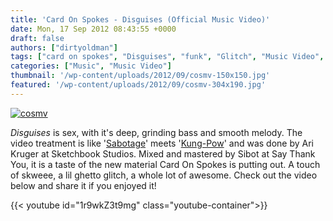 ```yaml
---
title: 'Card On Spokes - Disguises (Official Music Video)'
date: Mon, 17 Sep 2012 08:43:55 +0000
draft: false
authors: ["dirtyoldman"]
tags: ["card on spokes", "Disguises", "funk", "Glitch", "Music Video", "south africa", "synth"]
categories: ["Music", "Music Video"]
thumbnail: '/wp-content/uploads/2012/09/cosmv-150x150.jpg'
featured: '/wp-content/uploads/2012/09/cosmv-304x190.jpg'
---
```


[![](/wp-content/uploads/2012/09/cosmv.jpg "cosmv")](/2012/09/17/card-on-spokes-disguises-official-music-video/cosmv/)

_Disguises_ is sex, with it's deep, grinding bass and smooth melody. The video treatment is like '[Sabotage](https://www.youtube.com/watch?v=z5rRZdiu1UE)' meets '[Kung-Pow](https://www.youtube.com/watch?v=GXrAYdSeWY8)' and was done by Ari Kruger at Sketchbook Studios. Mixed and mastered by Sibot at Say Thank You, it is a taste of the new material Card On Spokes is putting out. A touch of skweee, a lil ghetto glitch, a whole lot of awesome. Check out the video below and share it if you enjoyed it!

{{< youtube id="1r9wkZ3t9mg" class="youtube-container">}}
